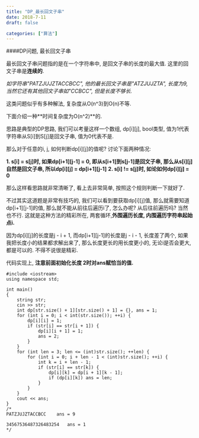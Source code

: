 ```yaml
---
title: "DP_最长回文子串"
date: 2018-7-11
draft: false

categories: ["算法"]
---
```



####DP问题, 最长回文子串

最长回文子串问题指的是在一个字符串中, 是回文子串的长度的最大值. 这里的回文子串是**连续的**. 

*如字符串"PATZJUJZTACCBCC", 他的最长回文子串是"ATZJUJZTA", 长度为9, 当然它还有其他回文子串如"CCBCC", 但是长度不够长.*

这类问题似乎有多种解法, 复杂度从O(n^3)到O(n)不等.

下面介绍一种**时间复杂度为O(n^2)**的.

思路是典型的DP思路, 我们可以考量这样一个数组, dp[i][j], bool类型, 值为1代表字符串从S[i]到S[j]是回文子串, 值为0代表不是.

那么对于任意的i, j, 如何判断dp[i][j]的值呢? 讨论下面两种情况:

**1. s[i] = s[j]时, 如果dp[i+1][j-1] = 0, 即从s[i+1]到s[j-1]是回文子串, 那么从s[i][j]自然是回文子串, 所以dp[i][j] = dp[i+1][j-1]**
**2.  s[i] != s[j]时, 如论如何dp[i][j] = 0**

那么这样看思路就非常清晰了, 看上去非常简单, 按照这个规则判断一下就好了.

不过其实这道题是非常有技巧的, 我们可以看到要获取dp[i][j]值, 那么就需要知道dp[i+1][j-1]的值, 那么就不能从前往后遍历i了, 怎么办呢? 从后往前遍历吗? 当然也不行. 这就是这种方法的精彩所在, 两套循环,**外围遍历长度, 内围遍历字符串起始点i.**

因为dp[i][j]的长度是j - i + 1, 而dp[i+1][j-1]的长度是j - i - 1, 长度差了两个, 如果我把长度小的结果都求解出来了, 那么长度更长的用长度更小的, 无论i是否会更大, 都是可以的. 不得不说很是精彩.

代码实现上, **注意前面初始化长度 2时对ans赋恰当的值.**

```
#include <iostream>
using namespace std;

int main()
{
	string str; 
	cin >> str;
	int dp[str.size() + 1][str.size() + 1] = {}, ans = 1;
	for (int i = 0; i < int(str.size()); ++i) {
		dp[i][i] = 1;
		if (str[i] == str[i + 1]) {
			dp[i][i + 1] = 1;
			ans = 2;
		}
	}
	for (int len = 3; len <= (int)str.size(); ++len) {
		for (int i = 0; i + len - 1 < (int)str.size(); ++i) {
			int k = i + len - 1;
			if (str[i] == str[k]) {
				dp[i][k] = dp[i + 1][k - 1];
				if (dp[i][k]) ans = len;
			}
		}
	}
	cout << ans;
}
/*
PATZJUJZTACCBCC    ans = 9

34567536487326483254   ans = 1
*/ 
```